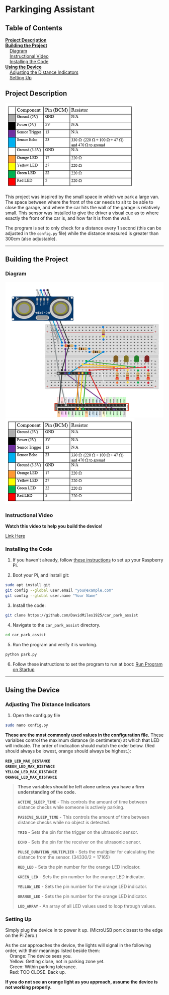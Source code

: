 # Parkinging Assistant

## Table of Contents

[**Project Description**](#project-description)  
[**Building the Project**](#building-the-project)  
&emsp;[Diagram](#diagram)  
&emsp;[Instructional Video](#instructional-video)  
&emsp;[Installing the Code](#installing-the-code)  
[**Using the Device**](#using-the-device)  
&emsp;[Adjusting the Distance Indicators](#adjusting-the-distance-indicators)  
&emsp;[Setting Up](#setting-up)

## Project Description

![Final Product](./readme/car_park_table.png "Final Product")

This project was inspired by the small space in which we park a large van. The space between where the front of the car needs to sit to be able to close the garage, and where the car hits the wall of the garage is relatively small. This sensor was installed to give the driver a visual cue as to where exactly the front of the car is, and how far it is from the wall.

The program is set to only check for a distance every 1 second (this can be adjusted in the `config.py` file) while the distance measured is greater than 300cm (also adjustable).

---

## Building the Project

### Diagram

![Diagram](./readme/car_park_diagram.png "Car Park Assist Diagram")
![Table](./readme/car_park_table.png "Car Park Assist Table")

### Instructional Video

**Watch this video to help you build the device!**

[Link Here]()

### Installing the Code

1. If you haven't already, follow [these instructions](https://github.com/DavidMiles1925/pi_zero_setup?tab=readme-ov-file#setup-procedure) to set up your Raspberry Pi.

2. Boot your Pi, and install git:

```bash
sudo apt install git
git config --global user.email "you@example.com"
git config --global user.name "Your Name"
```

3. Install the code:

```bash
git clone https://github.com/DavidMiles1925/car_park_assist
```

4. Navigate to the `car_park_assist` directory.

```bash
cd car_park_assist
```

5. Run the program and verify it is working.

```bash
python park.py
```

6. Follow these instructions to set the program to run at boot: [Run Program on Startup](https://github.com/DavidMiles1925/pi_zero_setup?tab=readme-ov-file#configure-a-program-to-run-on-startup)

---

## Using the Device

### Adjusting The Distance Indicators

1. Open the config.py file

```bash
sudo nano config.py
```

**These are the most commonly used values in the configuration file.** These varialbes control the maximum distance (in centimeters) at which that LED will indicate. The order of indication should match the order below. (Red should always be lowest, orange should always be highest.):

**`RED_LED_MAX_DISTANCE`**  
 **`GREEN_LED_MAX_DISTANCE`**  
 **`YELLOW_LED_MAX_DISTANCE`**  
 **`ORANGE_LED_MAX_DISTANCE`**

> **These variables should be left alone unless you have a firm understanding of the code.**
>
> **`ACTIVE_SLEEP_TIME`** - This controls the amount of time between distance checks while someone is actively parking.
>
> **`PASSIVE_SLEEP_TIME`** - This controls the amount of time between distance checks while no object is detected.
>
> **`TRIG`** - Sets the pin for the trigger on the ultrasonic sensor.
>
> **`ECHO`** - Sets the pin for the receiver on the ultrasonic sensor.
>
> **`PULSE_DURATION_MULTIPLIER`** - Sets the multiplier for calculating the distance from the sensor. (34330/2 = 17165)
>
> **`RED_LED`** - Sets the pin number for the orange LED indicator.
>
> **`GREEN_LED`** - Sets the pin number for the orange LED indicator.
>
> **`YELLOW_LED`** - Sets the pin number for the orange LED indicator.
>
> **`ORANGE_LED`** - Sets the pin number for the orange LED indicator.
>
> **`LED_ARRAY`** - An array of all LED values used to loop through values.

### Setting Up

Simply plug the device in to power it up. (MicroUSB port closest to the edge on the Pi Zero.)

As the car approaches the device, the lights will signal in the following order, with their meanings listed beside them:  
&emsp;Orange: The device sees you.  
&emsp;Yellow: Getting close, not in parking zone yet.  
&emsp;Green: Within parking tolerance.  
&emsp;Red: TOO CLOSE. Back up.

**If you do not see an orange light as you approach, assume the device is not working properly.**
